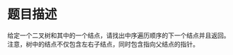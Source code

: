 <!--
 * @Author: your name
 * @Date: 2021-02-03 17:22:05
 * @LastEditTime: 2021-02-03 17:23:22
 * @LastEditors: Please set LastEditors
 * @Description: In User Settings Edit
 * @FilePath: /CS-notes/C/algorithm/剑指offer题解/Q8二叉树的下一个节点/readme.md
-->
#  题目描述
给定一个二叉树和其中的一个结点，请找出中序遍历顺序的下一个结点并且返回。注意，树中的结点不仅包含左右子结点，同时包含指向父结点的指针。